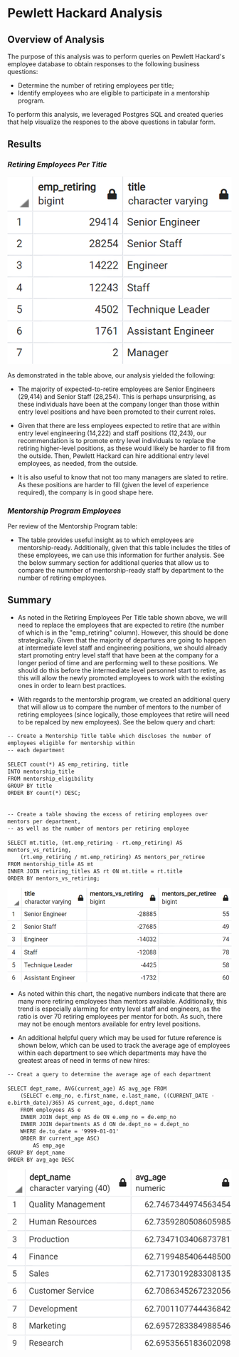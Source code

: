 # Pewlett Hackard Analysis

## **Overview of Analysis**

The purpose of this analysis was to perform queries on Pewlett Hackard's employee database to obtain responses to the following business questions:

- Determine the number of retiring employees per title;
- Identify employees who are eligible to participate in a mentorship program.

To perform this analysis, we leveraged Postgres SQL and created queries that help visualize the respones to the above questions in tabular form. 

## **Results**

### **_Retiring Employees Per Title_**

![alt text](https://github.com/lstanczyk90/Pewlett-Hackard-Analysis/blob/454a213b00b0ff340955802b54499728b2945de2/Data/Retiring%20By%20Title.PNG)

As demonstrated in the table above, our analysis yielded the following: 

- The majority of expected-to-retire employees are Senior Engineers (29,414) and Senior Staff (28,254). This is perhaps unsurprising, as these individuals have been at the company longer than those within entry level positions and have been promoted to their current roles. 

- Given that there are less employees expected to retire that are within entry level engineering (14,222) and staff positions (12,243), our recommendation is to promote entry level individuals to replace the retiring higher-level positions, as these would likely be harder to fill from the outside. Then, Pewlett Hackard can hire additional entry level employees, as needed, from the outside. 

- It is also useful to know that not too many managers are slated to retire. As these positions are harder to fill (given the level of experience required), the company is in good shape here.

### **_Mentorship Program Employees_**

Per review of the Mentorship Program table:

- The table provides useful insight as to which employees are mentorship-ready. Additionally, given that this table includes the titles of these employees, we can use this information for further analysis. See the below summary section for additional queries that allow us to compare the numnber of mentorship-ready staff by department to the number of retiring employees.

## **Summary**

- As noted in the Retiring Employees Per Title table shown above, we will need to replace the employees that are expected to retire (the number of which is in the "emp_retiring" column). However, this should be done strategically. Given that the majority of departures are going to happen at intermediate level staff and engineering positions, we should already start promoting entry level staff that have been at the company for a longer period of time and are performing well to these positions. We should do this before the intermediate level personnel start to retire, as this will allow the newly promoted employees to work with the existing ones in order to learn best practices. 

- With regards to the mentorship program, we created an additional query that will allow us to compare the number of mentors to the number of retiring employees (since logically, those employees that retire will need to be repalced by new employees). See the below query and chart:

```
-- Create a Mentorship Title table which discloses the number of employees eligible for mentorship within
-- each department

SELECT count(*) AS emp_retiring, title
INTO mentorship_title
FROM mentorship_eligibility 
GROUP BY title
ORDER BY count(*) DESC;


-- Create a table showing the excess of retiring employees over mentors per department,
-- as well as the number of mentors per retiring employee

SELECT mt.title, (mt.emp_retiring - rt.emp_retiring) AS mentors_vs_retiring, 
	(rt.emp_retiring / mt.emp_retiring) AS mentors_per_retiree
FROM mentorship_title AS mt
INNER JOIN retiring_titles AS rt ON mt.title = rt.title
ORDER BY mentors_vs_retiring; 
```

![alt text](https://github.com/lstanczyk90/Pewlett-Hackard-Analysis/blob/454a213b00b0ff340955802b54499728b2945de2/Data/Mentors%20and%20Retiring%20Employees.PNG)


- As noted within this chart, the negative numbers indicate that there are many more retiring employees than mentors available. Additionally, this trend is especially alarming for entry level staff and engineers, as the ratio is over 70 retiring employees per mentor for both. As such, there may not be enough mentors available for entry level positions.

- An additional helpful query which may be used for future reference is shown below, which can be used to track the average age of employees within each department to see which departments may have the greatest areas of need in terms of new hires:

```
-- Creat a query to determine the average age of each department

SELECT dept_name, AVG(current_age) AS avg_age FROM 
	(SELECT e.emp_no, e.first_name, e.last_name, ((CURRENT_DATE - e.birth_date)/365) AS current_age, d.dept_name
	FROM employees AS e
	INNER JOIN dept_emp AS de ON e.emp_no = de.emp_no
	INNER JOIN departments AS d ON de.dept_no = d.dept_no
	WHERE de.to_date = '9999-01-01'
	ORDER BY current_age ASC)
		AS emp_age
GROUP BY dept_name
ORDER BY avg_age DESC
```

![alt text](https://github.com/lstanczyk90/Pewlett-Hackard-Analysis/blob/454a213b00b0ff340955802b54499728b2945de2/Data/Retiring%20Age%20By%20Department.PNG)